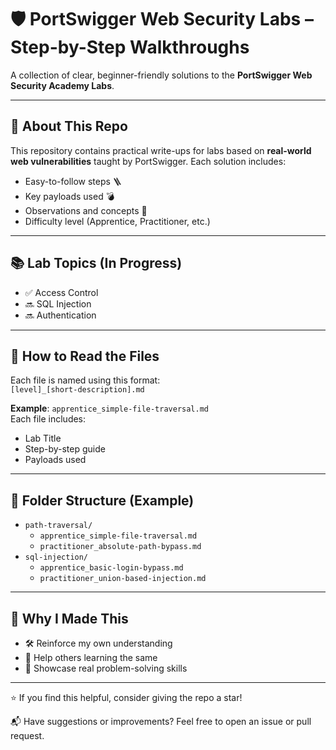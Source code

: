 # 🛡️ PortSwigger Web Security Labs – Step-by-Step Walkthroughs

A collection of clear, beginner-friendly solutions to the **PortSwigger Web Security Academy Labs**.

---

## 🧭 About This Repo

This repository contains practical write-ups for labs based on **real-world web vulnerabilities** taught by PortSwigger. Each solution includes:

- Easy-to-follow steps 🪜  
- Key payloads used 💣  
- Observations and concepts 🧠  
- Difficulty level (Apprentice, Practitioner, etc.)

---

## 📚 Lab Topics (In Progress)

- ✅ Access Control
- 🔜 SQL Injection  
- 🔜 Authentication  
---

## 🔎 How to Read the Files

Each file is named using this format:  
`[level]_[short-description].md`

**Example**: `apprentice_simple-file-traversal.md`  
Each file includes:
- Lab Title  
- Step-by-step guide  
- Payloads used

---

## 📁 Folder Structure (Example)

- `path-traversal/`
  - `apprentice_simple-file-traversal.md`
  - `practitioner_absolute-path-bypass.md`
- `sql-injection/`
  - `apprentice_basic-login-bypass.md`
  - `practitioner_union-based-injection.md`

---

## 🚀 Why I Made This

- 🛠 Reinforce my own understanding  
- 🧩 Help others learning the same  
- 💼 Showcase real problem-solving skills  

---

⭐ If you find this helpful, consider giving the repo a star!

📬 Have suggestions or improvements? Feel free to open an issue or pull request.
